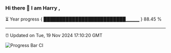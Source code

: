### Hi there 👋 I am Harry , 

⏳ Year progress { ██████████████████████████▁▁▁▁ } 88.45 %

---

⏰ Updated on Tue, 19 Nov 2024 17:10:20 GMT

![Progress Bar CI](https://github.com/duykhang68/duykhang68/workflows/Progress%20Bar%20CI/badge.svg)
